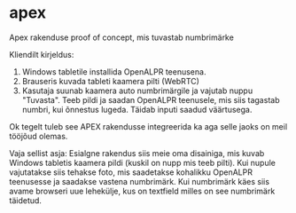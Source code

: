 # apex
Apex rakenduse proof of concept, mis tuvastab numbrimärke

Kliendilt kirjeldus:
1. Windows tabletile installida OpenALPR teenusena.
2. Brauseris kuvada tableti kaamera pilti (WebRTC)
3. Kasutaja suunab kaamera auto numbrimärgile ja vajutab nuppu "Tuvasta". Teeb pildi ja saadan OpenALPR teenusele, mis siis tagastab numbri, kui õnnestus lugeda. Täidab inputi saadud väärtusega.

Ok tegelt tuleb see APEX rakendusse integreerida ka aga selle jaoks on meil tööjõud olemas.

Vaja sellist asja:
Esialgne rakendus siis meie oma disainiga, mis kuvab Windows tabletis kaamera pildi (kuskil on nupp mis teeb pilti). Kui nupule vajutatakse siis tehakse foto, mis saadetakse kohalikku OpenALPR teenusesse ja saadakse vastena numbrimärk. Kui numbrimärk käes siis avame browseri uue lehekülje, kus on textfield milles on see numbrimärk täidetud.
